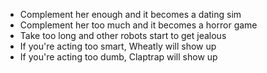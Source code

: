 - Complement her enough and it becomes a dating sim
- Complement her too much and it becomes a horror game
- Take too long and other robots start to get jealous
- If you're acting too smart, Wheatly will show up
- If you're acting too dumb, Claptrap will show up